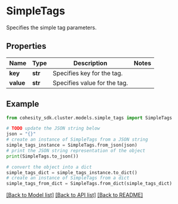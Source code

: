 # SimpleTags

Specifies the simple tag parameters.

## Properties

Name | Type | Description | Notes
------------ | ------------- | ------------- | -------------
**key** | **str** | Specifies key for the tag. | 
**value** | **str** | Specifies value for the tag. | 

## Example

```python
from cohesity_sdk.cluster.models.simple_tags import SimpleTags

# TODO update the JSON string below
json = "{}"
# create an instance of SimpleTags from a JSON string
simple_tags_instance = SimpleTags.from_json(json)
# print the JSON string representation of the object
print(SimpleTags.to_json())

# convert the object into a dict
simple_tags_dict = simple_tags_instance.to_dict()
# create an instance of SimpleTags from a dict
simple_tags_from_dict = SimpleTags.from_dict(simple_tags_dict)
```
[[Back to Model list]](../README.md#documentation-for-models) [[Back to API list]](../README.md#documentation-for-api-endpoints) [[Back to README]](../README.md)



